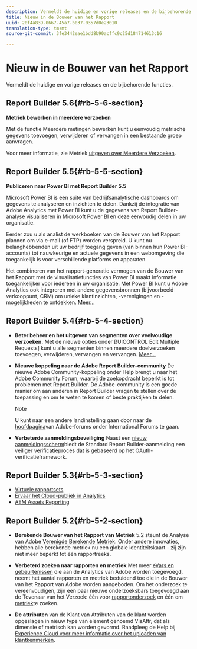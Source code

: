 ```yaml
---
description: Vermeldt de huidige en vorige releases en de bijbehorende functies.
title: Nieuw in de Bouwer van het Rapport
uuid: 20f4a839-0667-45a7-b037-0357d0e23010
translation-type: tm+mt
source-git-commit: 3fe3442eae1bdd8b90acffc9c25d184714613c16

---
```



# Nieuw in de Bouwer van het Rapport

Vermeldt de huidige en vorige releases en de bijbehorende functies.

## Report Builder 5.6{#rb-5-6-section}

**Metriek bewerken in meerdere verzoeken**

Met de functie Meerdere metingen bewerken kunt u eenvoudig metrische gegevens toevoegen, verwijderen of vervangen in een bestaande groep aanvragen.

Voor meer informatie, zie Metriek [uitgeven over Meerdere Verzoeken](/help/analyze/report-builder/manage-requests/edit-multiple-metrics.md).

## Report Builder 5.5{#rb-5-5-section}

**Publiceren naar Power BI met Report Builder 5.5**

Microsoft Power BI is een suite van bedrijfsanalytische dashboards om gegevens te analyseren en inzichten te delen. Dankzij de integratie van Adobe Analytics met Power BI kunt u de gegevens van Report Builder-analyse visualiseren in Microsoft Power BI en deze eenvoudig delen in uw organisatie.

Eerder zou u als analist de werkboeken van de Bouwer van het Rapport plannen om via e-mail (of FTP) worden verspreid. U kunt nu belanghebbenden uit uw bedrijf toegang geven (van binnen hun Power BI-accounts) tot nauwkeurige en actuele gegevens in een webomgeving die toegankelijk is voor verschillende platforms en apparaten.

Het combineren van het rapport-generatie vermogen van de Bouwer van het Rapport met de visualisatiefuncties van Power BI maakt informatie toegankelijker voor iedereen in uw organisatie. Met Power BI kunt u Adobe Analytics ook integreren met andere gegevensbronnen (bijvoorbeeld verkooppunt, CRM) om unieke klantinzichten, -verenigingen en -mogelijkheden te ontdekken. [Meer...](/help/analyze/report-builder/c-publish-power-bi/power-bi.md)

## Report Builder 5.4{#rb-5-4-section}

* **Beter beheer en het uitgeven van segmenten over veelvoudige verzoeken.** Met de nieuwe opties onder [!UICONTROL Edit Multiple Requests] kunt u alle segmenten binnen meerdere doelverzoeken toevoegen, verwijderen, vervangen en vervangen. [Meer...](/help/analyze/report-builder/data-requests/segmentation.md#section_C3D63FCBE1A94369A319243313B03C93)

* **Nieuwe koppeling naar de Adobe Report Builder-community** De nieuwe Adobe Community-koppeling onder Help brengt u naar het Adobe Community Forum, waarbij de zoekopdracht beperkt is tot problemen met Report Builder. De Adobe-community is een goede manier om aan anderen in Report Builder vragen te stellen over de toepassing en om te weten te komen of beste praktijken te delen.

   >[!NOTE]
   >
   >U kunt naar een andere landinstelling gaan door naar de [hoofdpagina](https://forums.adobe.com/welcome)van Adobe-forums onder International Forums te gaan.

* **Verbeterde aanmeldingsbeveiliging** Naast een [nieuw aanmeldingsscherm](/help/analyze/report-builder/setup/login.md)biedt de Standard Report Builder-aanmelding een veiliger verificatieproces dat is gebaseerd op het OAuth-verificatieframework.

## Report Builder 5.3{#rb-5-3-section}

* [Virtuele rapportsets](https://docs.adobe.com/help/en/analytics/components/virtual-report-suites/vrs-about.html)
* [Ervaar het Cloud-publiek in Analytics](https://docs.adobe.com/content/help/en/core-services/interface/audiences/audience-library.html)
* [AEM Assets Reporting](https://docs.adobe.com/content/help/en/analytics/integration/aem-assets-reporting.html)

## Report Builder 5.2{#rb-5-2-section}

* **Berekende Bouwer van het Rapport van Metriek** 5.2 steunt de Analyse van Adobe [Verenigde Berekende Metriek](/help/analyze/report-builder/layout/c-metrics-dimensions/calculated-metrics.md). Onder andere innovaties, hebben alle berekende metriek nu een globale identiteitskaart - zij zijn niet meer beperkt tot één rapportreeks.

* **Verbeterd zoeken naar rapporten en metriek** Met meer [eVars en gebeurtenissen](https://docs.adobe.com/content/help/en/analytics/implementation/vars/page-vars/events/event-serialization.html) die aan de Analytics van Adobe worden toegevoegd, neemt het aantal rapporten en metriek beduidend toe die in de Bouwer van het Rapport van Adobe worden aangeboden. Om het onderzoek te vereenvoudigen, zijn een paar nieuwe onderzoeksbars toegevoegd aan de Tovenaar van het Verzoek: één voor [rapportonderzoek](/help/analyze/report-builder/data-requests/c-report-types/select-report-types.md) en één om [metriek](/help/analyze/report-builder/layout/c-metrics-dimensions/t-add-metrics-and-dimensions.md)te zoeken.

* **De attributen** van de Klant van Attributen van de klant worden opgeslagen in nieuw type van element genoemd VisAttr, dat als dimensie of metrisch kan worden gevormd. Raadpleeg de Help bij [Experience Cloud voor meer informatie over het uploaden van klantkenmerken](https://docs.adobe.com/content/help/en/core-services/interface/customer-attributes/attributes.html).

